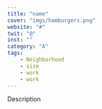 ```yaml
---
title: "name"
cover: "imgs/hamburgers.png"
website: "#"
twit: "@"
inst: ""
category: "A"
tags:
    - Neighborhood
    - size
    - work
    - work
---
```


Description
